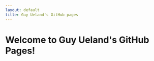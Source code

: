 ```yaml
---
layout: default
title: Guy Ueland's GitHub pages
---
```



# Welcome to Guy Ueland's GitHub Pages!




```

```
